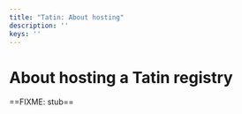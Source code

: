 ```yaml
---
title: "Tatin: About hosting"
description: ''
keys: ''
---
```

# About hosting a Tatin registry

==FIXME: stub==